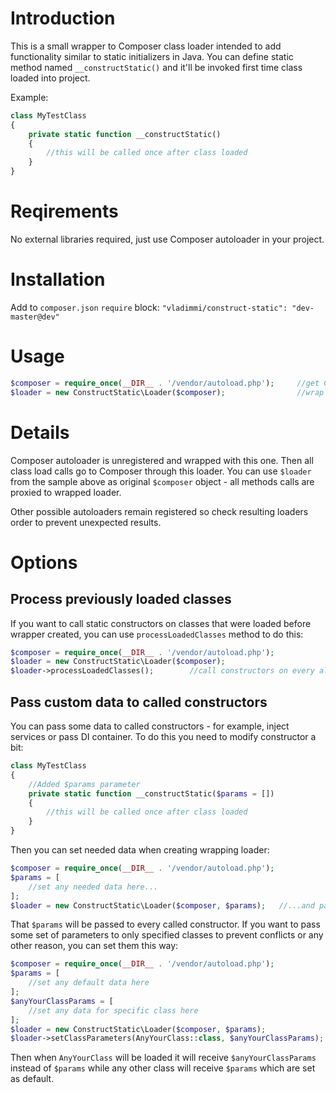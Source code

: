 # Introduction #

This is a small wrapper to Composer class loader intended to add functionality similar to static initializers in Java.
You can define static method named `__constructStatic()` and it'll be invoked first time class loaded into project.

Example:

```php
class MyTestClass
{
    private static function __constructStatic()
    {
        //this will be called once after class loaded
    }
}
```

# Reqirements #

No external libraries required, just use Composer autoloader in your project.

# Installation #

Add to `composer.json` `require` block: `"vladimmi/construct-static": "dev-master@dev"`

# Usage #

```php
$composer = require_once(__DIR__ . '/vendor/autoload.php');     //get Composer loader
$loader = new ConstructStatic\Loader($composer);                //wrap it
```

# Details #

Composer autoloader is unregistered and wrapped with this one. Then all class load calls go to Composer through
this loader. You can use `$loader` from the sample above as original `$composer` object - all methods calls
are proxied to wrapped loader.

Other possible autoloaders remain registered so check resulting loaders order to prevent unexpected results.

# Options #

## Process previously loaded classes ##

If you want to call static constructors on classes that were loaded before wrapper created, you can use
`processLoadedClasses` method to do this:

```php
$composer = require_once(__DIR__ . '/vendor/autoload.php');
$loader = new ConstructStatic\Loader($composer);
$loader->processLoadedClasses();        //call constructors on every already loaded class
```

## Pass custom data to called constructors

You can pass some data to called constructors - for example, inject services or pass DI container. To do this you need
to modify constructor a bit:

```php
class MyTestClass
{
    //Added $params parameter
    private static function __constructStatic($params = [])
    {
        //this will be called once after class loaded
    }
}
```

Then you can set needed data when creating wrapping loader:

```php
$composer = require_once(__DIR__ . '/vendor/autoload.php');
$params = [
    //set any needed data here...
];
$loader = new ConstructStatic\Loader($composer, $params);   //...and pass it to loader
```

That `$params` will be passed to every called constructor. If you want to pass some set of parameters to only specified
classes to prevent conflicts or any other reason, you can set them this way:

```php
$composer = require_once(__DIR__ . '/vendor/autoload.php');
$params = [
    //set any default data here
];
$anyYourClassParams = [
    //set any data for specific class here
];
$loader = new ConstructStatic\Loader($composer, $params);               //pass default data to loader
$loader->setClassParameters(AnyYourClass::class, $anyYourClassParams);  //pass data for specific class to loader
```

Then when `AnyYourClass` will be loaded it will receive `$anyYourClassParams` instead of `$params` while any other
class will receive `$params` which are set as default.